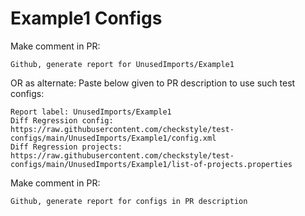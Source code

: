 # Example1 Configs
Make comment in PR:
```
Github, generate report for UnusedImports/Example1
```
OR as alternate:
Paste below given to PR description to use such test configs:
```
Report label: UnusedImports/Example1
Diff Regression config: https://raw.githubusercontent.com/checkstyle/test-configs/main/UnusedImports/Example1/config.xml
Diff Regression projects: https://raw.githubusercontent.com/checkstyle/test-configs/main/UnusedImports/Example1/list-of-projects.properties
```
Make comment in PR:
```
Github, generate report for configs in PR description
```
